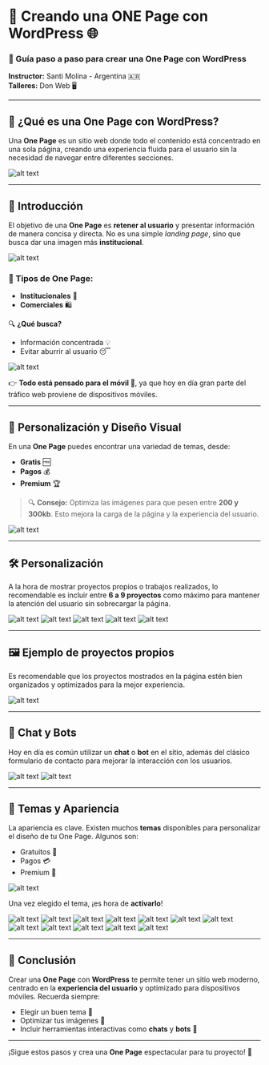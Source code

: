 # 🚀 Creando una ONE Page con WordPress 🌐

### 📝 Guía paso a paso para crear una **One Page** con WordPress

**Instructor:** Santi Molina - Argentina 🇦🇷  
**Talleres:** Don Web 🖥️

---

## 🌟 ¿Qué es una One Page con WordPress? 

Una **One Page** es un sitio web donde todo el contenido está concentrado en una sola página, creando una experiencia fluida para el usuario sin la necesidad de navegar entre diferentes secciones.

![alt text](img/imagen.png)

---

## 🎯 Introducción

El objetivo de una **One Page** es **retener al usuario** y presentar información de manera concisa y directa. No es una simple *landing page*, sino que busca dar una imagen más **institucional**.

![alt text](img/imagen-1.png)

### 📑 Tipos de One Page:
- **Institucionales** 🏢
- **Comerciales** 🛍️

🔍 **¿Qué busca?**
- Información concentrada 💡
- Evitar aburrir al usuario 😴

![alt text](img/imagen-2.png)

👉 **Todo está pensado para el móvil 📱**, ya que hoy en día gran parte del tráfico web proviene de dispositivos móviles.

---

## 🎨 Personalización y Diseño Visual

En una **One Page** puedes encontrar una variedad de temas, desde:
- **Gratis** 🆓
- **Pagos** 💰
- **Premium** 🏆

> 🔍 **Consejo:** Optimiza las imágenes para que pesen entre **200 y 300kb**. Esto mejora la carga de la página y la experiencia del usuario. 

![alt text](img/imagen-3.png)

---

## 🛠️ Personalización

A la hora de mostrar proyectos propios o trabajos realizados, lo recomendable es incluir entre **6 a 9 proyectos** como máximo para mantener la atención del usuario sin sobrecargar la página.

![alt text](img/imagen-4.png)
![alt text](img/imagen-5.png)
![alt text](img/imagen-6.png)
![alt text](img/imagen-7.png)
![alt text](img/imagen-8.png)

---

## 🖼️ Ejemplo de proyectos propios

Es recomendable que los proyectos mostrados en la página estén bien organizados y optimizados para la mejor experiencia.

![alt text](img/imagen-9.png)

---

## 🤖 Chat y Bots

Hoy en día es común utilizar un **chat** o **bot** en el sitio, además del clásico formulario de contacto para mejorar la interacción con los usuarios.

![alt text](img/imagen-10.png)
![alt text](img/imagen-11.png)

---

## 🎨 Temas y Apariencia

La apariencia es clave. Existen muchos **temas** disponibles para personalizar el diseño de tu One Page. Algunos son:
- Gratuitos 🎁
- Pagos 💳
- Premium 🌟

![alt text](img/imagen-12.png)

Una vez elegido el tema, ¡es hora de **activarlo**!

![alt text](img/imagen-13.png)
![alt text](img/imagen-14.png)
![alt text](img/image.png)
![alt text](img/image-1.png)
![alt text](img/image-2.png)
![alt text](img/image-3.png)
![alt text](img/image-4.png)
![alt text](img/image-5.png)
![alt text](img/image-6.png)
![alt text](img/image-7.png)
![alt text](img/image-8.png)
![alt text](img/image-9.png)

--- 

## 🎯 Conclusión

Crear una **One Page** con **WordPress** te permite tener un sitio web moderno, centrado en la **experiencia del usuario** y optimizado para dispositivos móviles. Recuerda siempre:
- Elegir un buen tema 🎨
- Optimizar tus imágenes 📸
- Incluir herramientas interactivas como **chats** y **bots** 💬

---

¡Sigue estos pasos y crea una **One Page** espectacular para tu proyecto! 🚀
